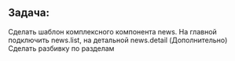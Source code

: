 <h2>Задача:</h2>
Сделать шаблон комплексного компонента news. На главной подключить news.list, на детальной news.detail
(Дополнительно) Сделать разбивку по разделам
